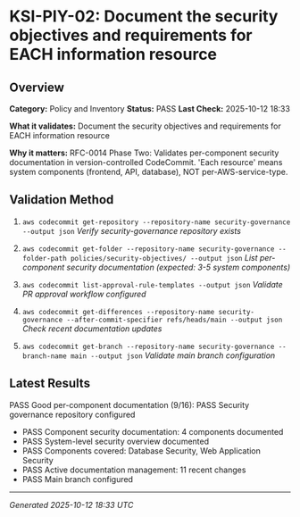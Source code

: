 # KSI-PIY-02: Document the security objectives and requirements for EACH information resource

## Overview

**Category:** Policy and Inventory
**Status:** PASS
**Last Check:** 2025-10-12 18:33

**What it validates:** Document the security objectives and requirements for EACH information resource

**Why it matters:** RFC-0014 Phase Two: Validates per-component security documentation in version-controlled CodeCommit. 'Each resource' means system components (frontend, API, database), NOT per-AWS-service-type.

## Validation Method

1. `aws codecommit get-repository --repository-name security-governance --output json`
   *Verify security-governance repository exists*

2. `aws codecommit get-folder --repository-name security-governance --folder-path policies/security-objectives/ --output json`
   *List per-component security documentation (expected: 3-5 system components)*

3. `aws codecommit list-approval-rule-templates --output json`
   *Validate PR approval workflow configured*

4. `aws codecommit get-differences --repository-name security-governance --after-commit-specifier refs/heads/main --output json`
   *Check recent documentation updates*

5. `aws codecommit get-branch --repository-name security-governance --branch-name main --output json`
   *Validate main branch configuration*

## Latest Results

PASS Good per-component documentation (9/16): PASS Security governance repository configured
- PASS Component security documentation: 4 components documented
- PASS System-level security overview documented
- PASS Components covered: Database Security, Web Application Security
- PASS Active documentation management: 11 recent changes
- PASS Main branch configured

---
*Generated 2025-10-12 18:33 UTC*